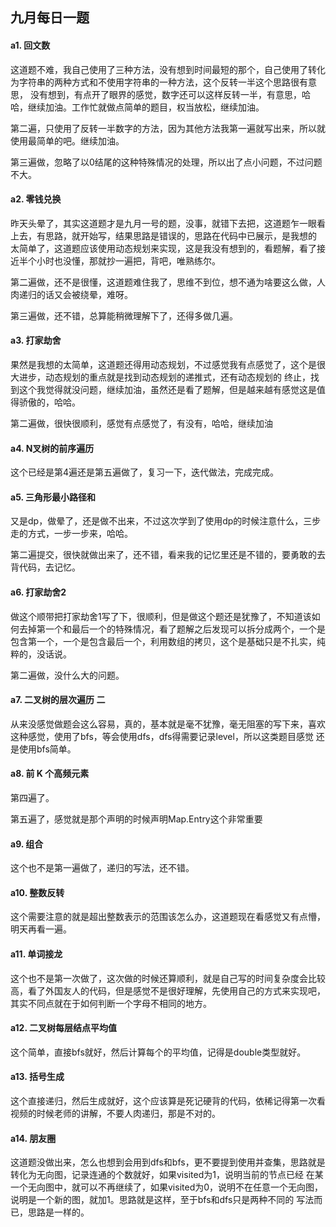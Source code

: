 ## 九月每日一题

#### a1. 回文数

这道题不难，我自己使用了三种方法，没有想到时间最短的那个，自己使用了转化为字符串的两种方式和不使用字符串的一种方法，这个反转一半这个思路很有意思，
没有想到，有点开了眼界的感觉，数字还可以这样反转一半，有意思，哈哈，继续加油。工作忙就做点简单的题目，权当放松，继续加油。

第二遍，只使用了反转一半数字的方法，因为其他方法我第一遍就写出来，所以就使用最简单的吧。继续加油。

第三遍做，忽略了以0结尾的这种特殊情况的处理，所以出了点小问题，不过问题不大。

#### a2. 零钱兑换

昨天头晕了，其实这道题才是九月一号的题，没事，就错下去把，这道题乍一眼看上去，有思路，就开始写，结果思路是错误的，思路在代码中已展示，是我想的
太简单了，这道题应该使用动态规划来实现，这是我没有想到的，看题解，看了接近半个小时也没懂，那就抄一遍把，背吧，唯熟练尔。

第二遍做，还不是很懂，这道题难住我了，思维不到位，想不通为啥要这么做，人肉递归的话又会被绕晕，难呀。

第三遍做，还不错，总算能稍微理解下了，还得多做几遍。

#### a3. 打家劫舍

果然是我想的太简单，这道题还得用动态规划，不过感觉我有点感觉了，这个是很大进步，动态规划的重点就是找到动态规划的递推式，还有动态规划的
终止，找到这个我觉得就没问题，继续加油，虽然还是看了题解，但是越来越有感觉这是值得骄傲的，哈哈。

第二遍做，很快很顺利，感觉有点感觉了，有没有，哈哈，继续加油

#### a4. N叉树的前序遍历

这个已经是第4遍还是第五遍做了，复习一下，迭代做法，完成完成。

#### a5. 三角形最小路径和

又是dp，做晕了，还是做不出来，不过这次学到了使用dp的时候注意什么，三步走的方式，一步一步来，哈哈。

第二遍提交，很快就做出来了，还不错，看来我的记忆里还是不错的，要勇敢的去背代码，去记忆。

#### a6. 打家劫舍2

做这个顺带把打家劫舍1写了下，很顺利，但是做这个题还是犹豫了，不知道该如何去掉第一个和最后一个的特殊情况，看了题解之后发现可以拆分成两个，一个是
包含第一个，一个是包含最后一个，利用数组的拷贝，这个是基础只是不扎实，纯粹的，没话说。

第二遍做，没什么大的问题。

#### a7. 二叉树的层次遍历 二

从来没感觉做题会这么容易，真的，基本就是毫不犹豫，毫无阻塞的写下来，喜欢这种感觉，使用了bfs，等会使用dfs，dfs得需要记录level，所以这类题目感觉
还是使用bfs简单。


#### a8. 前 K 个高频元素

第四遍了。

第五遍了，感觉就是那个声明的时候声明Map.Entry这个非常重要

#### a9. 组合

这个也不是第一遍做了，递归的写法，还不错。

#### a10. 整数反转

这个需要注意的就是超出整数表示的范围该怎么办，这道题现在看感觉又有点懵，明天再看一遍。

#### a11. 单词接龙

这个也不是第一次做了，这次做的时候还算顺利，就是自己写的时间复杂度会比较高，看了外国友人的代码，但是感觉不是很好理解，先使用自己的方式来实现吧，
其实不同点就在于如何判断一个字母不相同的地方。


#### a12. 二叉树每层结点平均值

这个简单，直接bfs就好，然后计算每个的平均值，记得是double类型就好。


#### a13. 括号生成

这个直接递归，然后生成就好，这个应该算是死记硬背的代码，依稀记得第一次看视频的时候老师的讲解，不要人肉递归，那是不对的。

#### a14. 朋友圈

这道题没做出来，怎么也想到会用到dfs和bfs，更不要提到使用并查集，思路就是转化为无向图，记录连通的个数就好，如果visited为1，说明当前的节点已经
在某一个无向图中，就可以不再继续了，如果visited为0，说明不在任意一个无向图，说明是一个新的图，就加1。思路就是这样，至于bfs和dfs只是两种不同的
写法而已，思路是一样的。
